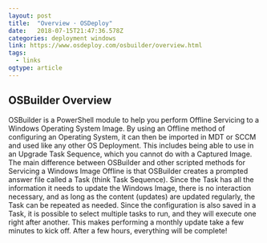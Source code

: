 ```yaml
---
layout: post 
title:  "Overview · OSDeploy" 
date:   2018-07-15T21:47:36.578Z 
categories: deployment windows
link: https://www.osdeploy.com/osbuilder/overview.html 
tags:
  - links
ogtype: article 
---
```


## OSBuilder Overview
OSBuilder is a PowerShell module to help you perform Offline Servicing to a Windows Operating System Image. By using an Offline method of configuring an Operating System, it can then be imported in MDT or SCCM and used like any other OS Deployment. This includes being able to use in an Upgrade Task Sequence, which you cannot do with a Captured Image.
The main difference between OSBuilder and other scripted methods for Servicing a Windows Image Offline is that OSBuilder creates a prompted answer file called a Task (think Task Sequence). Since the Task has all the information it needs to update the Windows Image, there is no interaction necessary, and as long as the content (updates) are updated regularly, the Task can be repeated as needed.
Since the configuration is also saved in a Task, it is possible to select multiple tasks to run, and they will execute one right after another. This makes performing a monthly update take a few minutes to kick off. After a few hours, everything will be complete!